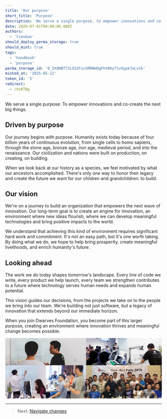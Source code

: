 ```yaml
---
title: 'Our purpose'
short_title: 'Purpose'
description: 'We serve a single purpose, to empower innovations and co-create the next big things.'
date: 2020-07-01T00:00:00.000Z
authors:
  - 'tieubao'
should_deploy_perma_storage: true
should_mint: true
tags:
  - 'handbook'
  - 'purpose'
perma_storage_id: '0_ZXQNBT73LOIdfuckM9NHQgFht0Ky71v9ypk7eLv1k'
minted_at: '2025-05-12'
token_id: '5'
redirect:
  - /9sKTBg
---
```


We serve a single purpose: To empower innovations and co-create the next big things.

## Driven by purpose

Our journey begins with purpose. Humanity exists today because of four billion years of continuous evolution, from single cells to homo sapiens, through the stone age, bronze age, iron age, medieval period, and into the renaissance. Our civilization and nations were built on production, on creating, on building.

When we look back at our history as a species, we feel motivated by what our ancestors accomplished. There's only one way to honor their legacy and create the future we want for our children and grandchildren: to build.

## Our vision

We're on a journey to build an organization that empowers the next wave of innovation. Our long-term goal is to create an engine for innovation, an environment where new ideas flourish, where we can develop meaningful technologies and bring positive impacts to the world.

We understand that achieving this kind of environment requires significant hard work and commitment. It's not an easy path, but it's one worth taking. By doing what we do, we hope to help bring prosperity, create meaningful livelihoods, and enrich humanity's future.

## Looking ahead

The work we do today shapes tomorrow's landscape. Every line of code we write, every product we help launch, every team we strengthen contributes to a future where technology serves human needs and expands human potential.

This vision guides our decisions, from the projects we take on to the people we bring into our team. We're building not just software, but a legacy of innovation that extends beyond our immediate horizon.

When you join Dwarves Foundation, you become part of this larger purpose, creating an environment where innovation thrives and meaningful change becomes possible.

![Dwarves Foundation team](assets/team-photo.webp)

---

> Next: [Navigate changes](navigate-changes.md)
